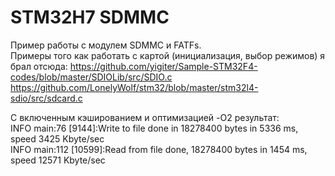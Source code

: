 # STM32H7 SDMMC

Пример работы с модулем SDMMC и FATFs.  
Примеры того как работать с картой (инициализация, выбор режимов) я брал отсюда:
<https://github.com/yigiter/Sample-STM32F4-codes/blob/master/SDIOLib/src/SDIO.c>  
<https://github.com/LonelyWolf/stm32/blob/master/stm32l4-sdio/src/sdcard.c>  

С включенным кэшированием и оптимизацией -O2 результат:  
INFO main:76   [9144]:Write to file done in 18278400 bytes in 5336 ms, speed 3425 Kbyte/sec  
INFO main:112  [10599]:Read from file done, 18278400 bytes in 1454 ms, speed 12571 Kbyte/sec  
